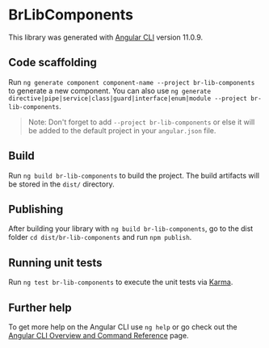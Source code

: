 # BrLibComponents

This library was generated with [Angular CLI](https://github.com/angular/angular-cli) version 11.0.9.

## Code scaffolding

Run `ng generate component component-name --project br-lib-components` to generate a new component. You can also use `ng generate directive|pipe|service|class|guard|interface|enum|module --project br-lib-components`.

> Note: Don't forget to add `--project br-lib-components` or else it will be added to the default project in your `angular.json` file.

## Build

Run `ng build br-lib-components` to build the project. The build artifacts will be stored in the `dist/` directory.

## Publishing

After building your library with `ng build br-lib-components`, go to the dist folder `cd dist/br-lib-components` and run `npm publish`.

## Running unit tests

Run `ng test br-lib-components` to execute the unit tests via [Karma](https://karma-runner.github.io).

## Further help

To get more help on the Angular CLI use `ng help` or go check out the [Angular CLI Overview and Command Reference](https://angular.io/cli) page.

